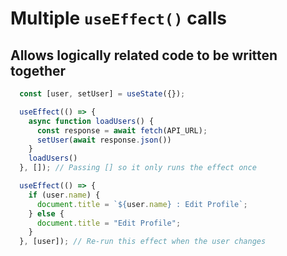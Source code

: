 # Multiple `useEffect()` calls

## Allows logically related code to be written together

```js
  const [user, setUser] = useState({});

  useEffect(() => {
    async function loadUsers() {
      const response = await fetch(API_URL);
      setUser(await response.json())
    }
    loadUsers()
  }, []); // Passing [] so it only runs the effect once

  useEffect(() => {
    if (user.name) {
      document.title = `${user.name} : Edit Profile`;
    } else {
      document.title = "Edit Profile";
    }
  }, [user]); // Re-run this effect when the user changes
  ```